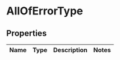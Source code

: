 # AllOfErrorType

## Properties
Name | Type | Description | Notes
------------ | ------------- | ------------- | -------------
